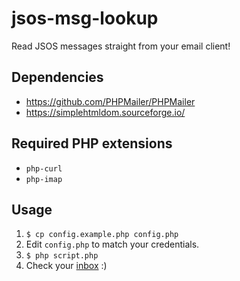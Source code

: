 # jsos-msg-lookup
Read JSOS messages straight from your email client!
## Dependencies
* https://github.com/PHPMailer/PHPMailer
* https://simplehtmldom.sourceforge.io/
## Required PHP extensions
* `php-curl`
* `php-imap`
## Usage
1. `$ cp config.example.php config.php`
2. Edit `config.php` to match your credentials.
3. `$ php script.php`
4. Check your [inbox](https://student.pwr.edu.pl) :)
